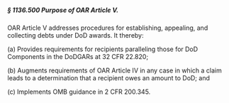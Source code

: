 ##### § 1136.500 Purpose of OAR Article V. #####

OAR Article V addresses procedures for establishing, appealing, and collecting debts under DoD awards. It thereby:

(a) Provides requirements for recipients paralleling those for DoD Components in the DoDGARs at 32 CFR 22.820;

(b) Augments requirements of OAR Article IV in any case in which a claim leads to a determination that a recipient owes an amount to DoD; and

(c) Implements OMB guidance in 2 CFR 200.345.